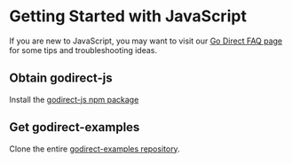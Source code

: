 # Getting Started with JavaScript

If you are new to JavaScript, you may want to visit our [Go Direct FAQ page](./godirect-js-faqs.md) for some tips and troubleshooting ideas.

## Obtain godirect-js

Install the [godirect-js npm package](https://www.npmjs.com/package/@vernier/godirect)

## Get godirect-examples

Clone the entire [godirect-examples repository](https://github.com/VernierST/godirect-examples).

